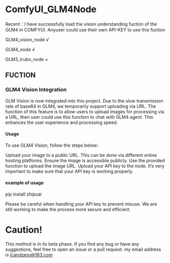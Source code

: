 # ComfyUI_GLM4Node
Recent：I have successfully load the vision understanding fuction of the GLM4 in COMFYUI. Anyuser could use their own API-KEY to use this fuction

GLM4_vision_node √

GLM4_node        √

GLM3_trubo_node  ×

## FUCTION
### GLM4 Vision Integration
GLM Vision is now integrated into this project. Due to the slow transmission rate of base64 in GLM4, we temporarily support uploading via URL.
The function of this feature is to allow users to upload images for processing via a URL, then user could use this function to chat with GLM4 agent. This enhances the user experience and processing speed.

#### Usage
To use GLM4 Vision, follow the steps below:

Upload your image to a public URL. This can be done via different online hosting platforms. Ensure the image is accessible publicly.
Use the provided function to upload the image URL.
Upload your API key to the node. It’s very important to make sure that your API key is working properly.

#### example of usage

pip install zhipuai

Please be careful when handling your API key to prevent misuse. We are still working to make the process more secure and efficient.

# Caution!

This method is in its beta phase. If you find any bug or have any suggestions, feel free to open an issue or a pull request.
my email address is jcandzero@163.com 
